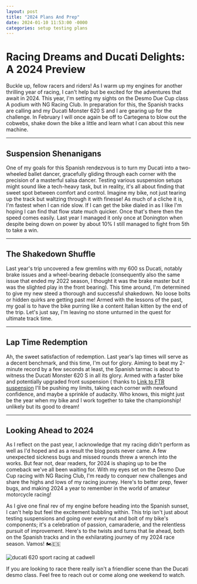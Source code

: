```yaml
---
layout: post
title: "2024 Plans And Prep"
date: 2024-01-10 11:53:00 -0000
categories: setup testing plans
---
```

# Racing Dreams and Ducati Delights: A 2024 Preview

Buckle up, fellow racers and riders! As I warm up my engines for another thrilling year of racing, I can't help but be excited for the adventures that await in 2024. This year, I'm setting my sights on the Desmo Due Cup class A podium with NG Racing Club. In preparation for this, the Spanish tracks are calling and my Ducati Monster 620 S and I are gearing up for the challenge. In February I will once again be off to Cartegena to blow out the cobwebs, shake down the bike a little and learn what I can about this new machine.

---

## Suspension Shenanigans

One of my goals for this Spanish rendezvous is to turn my Ducati into a two-wheeled ballet dancer, gracefully gliding through each corner with the precision of a masterful salsa dancer. Testing various suspension setups might sound like a tech-heavy task, but in reality, it's all about finding that sweet spot between comfort and control. Imagine my bike, not just tearing up the track but waltzing through it with finesse! As much of a cliche it is, I'm fastest when I can ride slow. If I can get the bike dialed in as I like I'm hoping I can find that flow state much quicker. Once that's there then the speed comes easily. Last year I managed it only once at Donington when despite being down on power by about 10% I still managed to fight from 5th to take a win.

---

## The Shakedown Shuffle

Last year's trip uncovered a few gremlins with my 600 ss Ducati, notably brake issues and a wheel-bearing debacle (consequently also the same issue that ended my 2022 season, I thought it was the brake master but it was the slighted play in the front bearing). This time around, I'm determined to give my new steed a thorough and successful shakedown. No loose bolts or hidden quirks are getting past me! Armed with the lessons of the past, my goal is to have the bike purring like a content Italian kitten by the end of the trip. Let's just say, I'm leaving no stone unturned in the quest for ultimate track time.

---

## Lap Time Redemption

Ah, the sweet satisfaction of redemption. Last year's lap times will serve as a decent benchmark, and this time, I'm out for glory. Aiming to beat my 2-minute record by a few seconds at least, the Spanish tarmac is about to witness the Ducati Monster 620 S in all its glory. Armed with a faster bike and potentially upgraded front suspension ( thanks to [Link to FTR suspension](https://ftrsuspension.co.uk 'FTR suspension') I'll be pushing my limits, taking each corner with newfound confidence, and maybe a sprinkle of audacity. Who knows, this might just be the year when my bike and I work together to take the championship! unlikely but its good to dream!

---

## Looking Ahead to 2024

As I reflect on the past year, I acknowledge that my racing didn't perform as well as I'd hoped and as a result the blog posts never came. A few unexpected sickness bugs and missed rounds threw a wrench into the works. But fear not, dear readers, for 2024 is shaping up to be the comeback we've all been waiting for. With my eyes set on the Desmo Due Cup racing with NG Racing Club, I'm ready to conquer new challenges and share the highs and lows of my racing journey. Here's to better prep, fewer bugs, and making 2024 a year to remember in the world of amateur motorcycle racing!

As I give one final rev of my engine before heading into the Spanish sunset, I can't help but feel the excitement bubbling within. This trip isn't just about testing suspensions and going over every nut and bolt of my bike's components; it's a celebration of passion, camaraderie, and the relentless pursuit of improvement. Here's to the twists and turns that lie ahead, both on the Spanish tracks and in the exhilarating journey of my 2024 race season. Vamos! 🏍️🇪🇸

![ducati 620 sport racing at cadwell](anothersmith.github.io/_assets/620sport.jpg)

If you are looking to race there really isn't a friendlier scene than the Ducati desmo class. Feel free to reach out or come along one weekend to watch.
